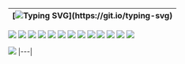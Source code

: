 | [![Typing SVG](https://readme-typing-svg.demolab.com?font=Fira+Code&pause=1000&color=1E90FF&center=true&vCenter=true&width=435&lines=Welcome+to+Brandon+Nguyen's+Github!)](https://git.io/typing-svg) |
|---|





<div>
<img src="https://img.shields.io/badge/Python-3776AB?style=for-the-badge&logo=python&logoColor=white" />
<img src="https://img.shields.io/badge/HTML-239120?style=for-the-badge&logo=html5&logoColor=white" />
<img src="https://img.shields.io/badge/JavaScript-F7DF1E?style=for-the-badge&logo=javascript&logoColor=black" />
<img src="https://img.shields.io/badge/HTML5-E34F26?style=for-the-badge&logo=html5&logoColor=white" />
<img src="https://img.shields.io/badge/PHP-777BB4?style=for-the-badge&logo=php&logoColor=white" />
<img src="https://img.shields.io/badge/Java-ED8B00?style=for-the-badge&logo=openjdk&logoColor=white" />

<img src="https://img.shields.io/badge/-VSCode-grey?&style=for-the-badge&logo=visual-studio-code&logoColor=white" />
<img src="https://img.shields.io/badge/-Git-F05032?&style=for-the-badge&logo=git&logoColor=white" /> 
<img src="https://img.shields.io/badge/github-%23121011.svg?style=for-the-badge&logo=github&logoColor=white" />
<img src="https://img.shields.io/badge/Powershell-2CA5E0?style=for-the-badge&logo=powershell&logoColor=white" />
<img src="https://img.shields.io/badge/R-276DC3?style=for-the-badge&logo=r&logoColor=white" />
<img src="https://img.shields.io/badge/springboot-E34F26?style=for-the-badge&logo=springboot&logoColor=white" />
<img src="https://img.shields.io/badge/-circleci-grey?&style=for-the-badge&logo=circleci&logoColor=61DAFB" />
</div>


![](https://github-profile-trophy.vercel.app/?username=brandonnguyenr&theme=flat&margin-h=10&margin-w=10&no-frame=true&no-bg=false&column=-1)
|---|
